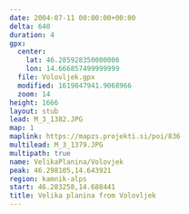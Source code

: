 ```yaml
---
date: 2004-07-11 00:00:00+00:00
delta: 640
duration: 4
gpx:
  center:
    lat: 46.285928350000006
    lon: 14.666857499999999
  file: Volovljek.gpx
  modified: 1619847941.9068966
  zoom: 14
height: 1666
layout: stub
lead: M_3_1382.JPG
map: 1
maplink: https://mapzs.projekti.si/poi/836
multilead: M_3_1379.JPG
multipath: true
name: VelikaPlanina/Volovjek
peak: 46.298105,14.643921
region: kamnik-alps
start: 46.283258,14.688441
title: Velika planina from Volovljek
---
```

